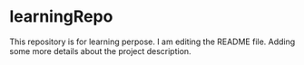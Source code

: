 # learningRepo
This repository is for learning perpose.
I am editing the README file. Adding some more details about the project description.
